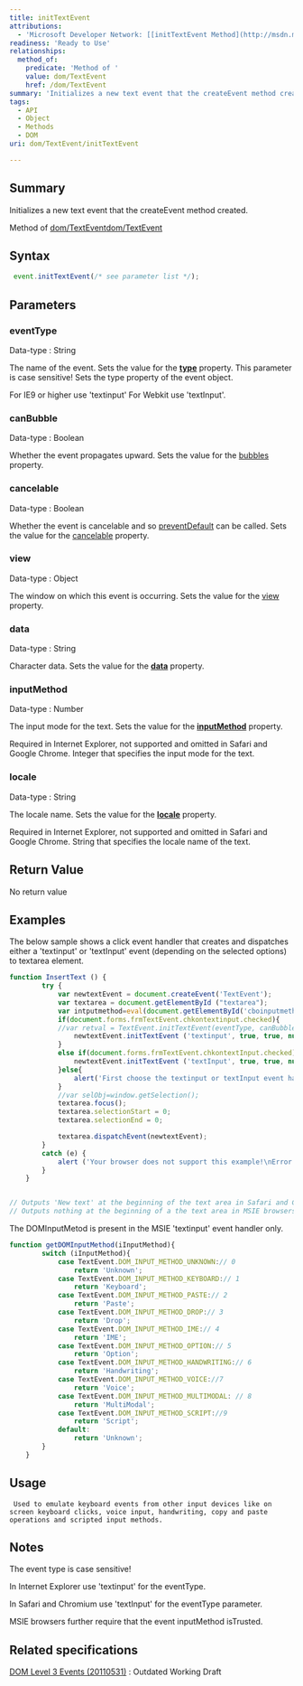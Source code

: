 ```yaml
---
title: initTextEvent
attributions:
  - 'Microsoft Developer Network: [[initTextEvent Method](http://msdn.microsoft.com/en-us/library/ie/ff975268(v=vs.85).aspx) Article]'
readiness: 'Ready to Use'
relationships:
  method_of:
    predicate: 'Method of '
    value: dom/TextEvent
    href: /dom/TextEvent
summary: 'Initializes a new text event that the createEvent method created.'
tags:
  - API
  - Object
  - Methods
  - DOM
uri: dom/TextEvent/initTextEvent

---
```

## Summary

Initializes a new text event that the createEvent method created.

Method of [dom/TextEvent](/dom/TextEvent)[dom/TextEvent](/dom/TextEvent)

## Syntax

``` js
 event.initTextEvent(/* see parameter list */);
```

## Parameters

### eventType

 Data-type
:   String

 The name of the event. Sets the value for the [**type**](/dom/Event/type) property. This parameter is case sensitive! Sets the type property of the event object.

For IE9 or higher use 'textinput' For Webkit use 'textInput'.

### canBubble

 Data-type
:   Boolean

 Whether the event propagates upward. Sets the value for the [bubbles](/dom/Event/bubbles) property.

### cancelable

 Data-type
:   Boolean

 Whether the event is cancelable and so [preventDefault](/dom/Event/preventDefault) can be called. Sets the value for the [cancelable](/dom/Event/cancelable) property.

### view

 Data-type
:   Object

 The window on which this event is occurring. Sets the value for the [view](/dom/UIEvent/view) property.

### data

 Data-type
:   String

 Character data. Sets the value for the [**data**](/dom/CompositionEvent/data) property.

### inputMethod

 Data-type
:   Number

 The input mode for the text. Sets the value for the [**inputMethod**](/dom/TextEvent/inputMethod) property.

Required in Internet Explorer, not supported and omitted in Safari and Google Chrome. Integer that specifies the input mode for the text.

### locale

 Data-type
:   String

 The locale name. Sets the value for the [**locale**](/dom/CompositionEvent/locale) property.

Required in Internet Explorer, not supported and omitted in Safari and Google Chrome. String that specifies the locale name of the text.

## Return Value

No return value

## Examples

The below sample shows a click event handler that creates and dispatches either a 'textinput' or 'textInput' event (depending on the selected options) to textarea element.

``` js
function InsertText () {
        try {
            var newtextEvent = document.createEvent('TextEvent');
            var textarea = document.getElementById ("textarea");
            var intputmethod=eval(document.getElementById('cboinputmethod').value);
            if(document.forms.frmTextEvent.chkontextinput.checked){
            //var retval = TextEvent.initTextEvent(eventType, canBubble, cancelable, viewArg, dataArg, inputMethod, locale);
                newtextEvent.initTextEvent ('textinput', true, true, null, "New text", intputmethod, "en-US");
            }
            else if(document.forms.frmTextEvent.chkontextInput.checked){
                newtextEvent.initTextEvent ('textInput', true, true, null, "New text", intputmethod, "en-US");
            }else{
                alert('First choose the textinput or textInput event handler.'); return;
            }
            //var selObj=window.getSelection();
            textarea.focus();
            textarea.selectionStart = 0;
            textarea.selectionEnd = 0;

            textarea.dispatchEvent(newtextEvent);
        }
        catch (e) {
            alert ('Your browser does not support this example!\nError :'+e);
        }
    }


// Outputs 'New text' at the beginning of the text area in Safari and Chromium
// Outputs nothing at the beginning of a the text area in MSIE browsers as DOM_INPUT_METHOD_SCRIPT is not a trusted (event.isTrusted) textinput input method.
```

The DOMInputMetod is present in the MSIE 'textinput' event handler only.

``` js
function getDOMInputMethod(iInputMethod){
        switch (iInputMethod){
            case TextEvent.DOM_INPUT_METHOD_UNKNOWN:// 0
                return 'Unknown';
            case TextEvent.DOM_INPUT_METHOD_KEYBOARD:// 1
                return 'Keyboard';
            case TextEvent.DOM_INPUT_METHOD_PASTE:// 2
                return 'Paste';
            case TextEvent.DOM_INPUT_METHOD_DROP:// 3
                return 'Drop';
            case TextEvent.DOM_INPUT_METHOD_IME:// 4
                return 'IME';
            case TextEvent.DOM_INPUT_METHOD_OPTION:// 5
                return 'Option';
            case TextEvent.DOM_INPUT_METHOD_HANDWRITING:// 6
                return 'Handwriting';
            case TextEvent.DOM_INPUT_METHOD_VOICE://7
                return 'Voice';
            case TextEvent.DOM_INPUT_METHOD_MULTIMODAL: // 8
                return 'MultiModal';
            case TextEvent.DOM_INPUT_METHOD_SCRIPT://9
                return 'Script';
            default:
                return 'Unknown';
        }
    }
```

## Usage

     Used to emulate keyboard events from other input devices like on screen keyboard clicks, voice input, handwriting, copy and paste operations and scripted input methods.

## Notes

The event type is case sensitive!

In Internet Explorer use 'textinput' for the eventType.

In Safari and Chromium use 'textInput' for the eventType parameter.

MSIE browsers further require that the event inputMethod isTrusted.

## Related specifications

[DOM Level 3 Events (20110531)](http://www.w3.org/TR/2011/WD-DOM-Level-3-Events-20110531)
:   Outdated Working Draft
